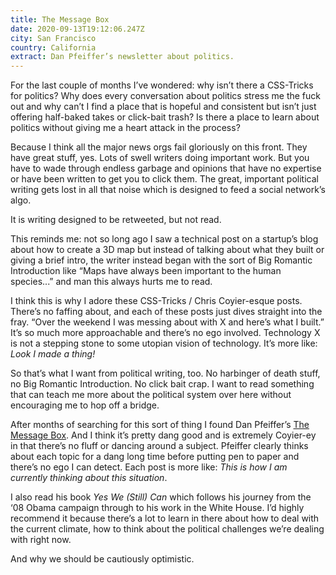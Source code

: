 ```yaml
---
title: The Message Box
date: 2020-09-13T19:12:06.247Z
city: San Francisco
country: California
extract: Dan Pfeiffer’s newsletter about politics.
---
```

For the last couple of months I’ve wondered: why isn’t there a CSS-Tricks for politics? Why does every conversation about politics stress me the fuck out and why can’t I find a place that is hopeful and consistent but isn’t just offering half-baked takes or click-bait trash? Is there a place to learn about politics without giving me a heart attack in the process?

Because I think all the major news orgs fail gloriously on this front. They have great stuff, yes. Lots of swell writers doing important work. But you have to wade through endless garbage and opinions that have no expertise or have been written to get you to click them. The great, important political writing gets lost in all that noise which is designed to feed a social network’s algo. 

It is writing designed to be retweeted, but not read.

This reminds me: not so long ago I saw a technical post on a startup’s blog about how to create a 3D map but instead of talking about what they built or giving a brief intro, the writer instead began with the sort of Big Romantic Introduction like “Maps have always been important to the human species...” and man this always hurts me to read.

I think this is why I adore these CSS-Tricks / Chris Coyier-esque posts. There’s no faffing about, and each of these posts just dives straight into the fray. “Over the weekend I was messing about with X and here’s what I built.” It’s so much more approachable and there’s no ego involved. Technology X is not a stepping stone to some utopian vision of technology. It’s more like: _Look I made a thing!_

So that’s what I want from political writing, too. No harbinger of death stuff, no Big Romantic Introduction. No click bait crap. I want to read something that can teach me more about the political system over here without encouraging me to hop off a bridge.

After months of searching for this sort of thing I found Dan Pfeiffer’s [The Message Box](https://messagebox.substack.com/about). And I think it’s pretty dang good and is extremely Coyier-ey in that there’s no fluff or dancing around a subject. Pfeiffer clearly thinks about each topic for a dang long time before putting pen to paper and there’s no ego I can detect. Each post is more like: _This is how I am currently thinking about this situation_.

I also read his book _Yes We (Still) Can_ which follows his journey from the ‘08 Obama campaign through to his work in the White House. I’d highly recommend it because there’s a lot to learn in there about how to deal with the current climate, how to think about the political challenges we’re dealing with right now. 

And why we should be cautiously optimistic. 



